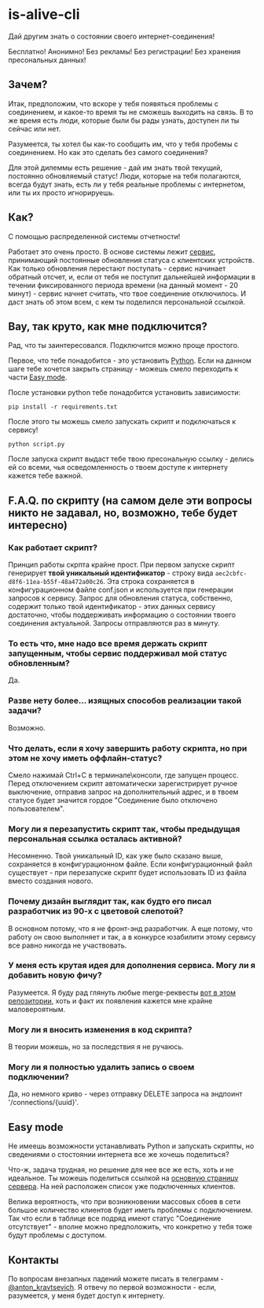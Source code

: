 # is-alive-cli

Дай другим знать о состоянии своего интернет-соединения!

Бесплатно! Анонимно! Без рекламы! Без регистрации! Без хранения пресональных данных!

## Зачем?

Итак, предположим, что вскоре у тебя появяться проблемы с соединением, и какое-то время ты не сможешь выходить на связь. В то же время есть люди, которые были бы рады узнать, доступен ли ты сейчас или нет. 

Разумеется, ты хотел бы как-то сообщить им, что у тебя пробемы с соединением. Но как это сделать без самого соединения?

Для этой дилеммы есть решение - дай им знать твой текущий, постоянно обновляемый статус! Люди, которые на тебя полагаются, всегда будут знать, есть ли у тебя реальные проблемы с интернетом, или ты их просто игнорируешь.

## Как?

С помощью распределенной системы отчетности!

Работает это очень просто. В основе системы лежит [сервис](https://is-alive-21218.herokuapp.com/), принимающий постоянные обновления статуса с клиентских устройств. Как только обновления перестают поступать - сервис начинает обратный отсчет, и, если от тебя не поступит дальнейшей информации в течении фиксированного периода времени (на данный момент - 20 минут) - сервис начнет считать, что твое соединение отключилось. И даст знать об этом всем, с кем ты поделился персональной ссылкой.

## Вау, так круто, как мне подключится?

Рад, что ты заинтересовался. Подключится можно проще простого.

Первое, что тебе понадобится - это установить [Python](https://www.python.org/). Если на данном шаге тебе хочется закрыть страницу - можешь смело переходить к части [Easy mode](#easy-mode).

После установки python тебе понадобится установить зависимости:

```shell
pip install -r requirements.txt
```

После этого ты можешь смело запускать скрипт и подключаться к сервису!

```shell
python script.py
```

После запуска скрипт выдаст тебе твою пресональную ссылку - делись ей со всеми, чья осведомленность о твоем доступе к интернету кажется тебе важной. 


## F.A.Q. по скрипту (на самом деле эти вопросы никто не задавал, но, возможно, тебе будет интересно)

### Как работает скрипт?

Принцип работы скрпта крайне прост. При первом запуске скрипт генерирует **твой уникальный идентификатор** - строку вида `aec2cbfc-d8f6-11ea-b55f-48a472a00c26`. Эта строка сохраняется в конфигурационном файле conf.json и используется при генерации запросов к сервису. Запрос для обновления статуса, собственно, содержит только твой идентификатор - этих данных сервису достаточно, чтобы поддерживать информацию о состоянии твоего соединения актуальной. Запросы отправляются раз в минуту. 

### То есть что, мне надо все время держать скрипт запущенным, чтобы сервис поддерживал мой статус обновленным?

Да.

### Разве нету более... изящных способов реализации такой задачи?

Возможно.

### Что делать, если я хочу завершить работу скрипта, но при этом не хочу иметь оффлайн-статус?

Смело нажимай Ctrl+C в терминале\консоли, где запущен процесс. Перед отключением скрипт автоматически зарегистрирует ручное выключение, отправив запрос на дополнительный адрес, и в твоем статусе будет значится гордое "Соединение было отключено пользователем".

### Могу ли я перезапустить скрипт так, чтобы предыдущая персональная ссылка осталась активной?

Несомненно. Твой уникальный ID, как уже было сказано выше, сохраняется в конфигурационном файле. Если конфигурационный файл существует - при перезапуске скрипт будет использовать ID из файла вместо создания нового.

### Почему дизайн выглядит так, как будто его писал разработчик из 90-х с цветовой слепотой?

В основном потому, что я не фронт-энд разработчик. А еще потому, что работу он свою выполняет и так, а в конкурсе юзабилити этому сервису все равно никогда не участвовать.

### У меня есть крутая идея для дополнения сервиса. Могу ли я добавить новую фичу?

Разумеется. Я буду рад глянуть любые merge-реквесты [вот в этом репозитории](https://github.com/antonkravtsevich/is-alive), хоть и факт их появления кажется мне крайне маловероятным. 

### Могу ли я вносить изменения в код скрипта?

В теории можешь, но за последствия я не ручаюсь. 

### Могу ли я полностью удалить запись о своем подключении?

Да, но немного криво - через отправку DELETE запроса на эндпоинт '/connections/{uuid}'. 

## Easy mode

Не имеешь возможности устанавливать Python и запускать скрипты, но сведениями о стостоянии интернета все же хочешь поделиться? 

Что-ж, задача трудная, но решение для нее все же есть, хоть и не идеальное. Ты можешь поделиться ссылкой на [основную страницу сервера](https://is-alive-21218.herokuapp.com/). На ней расположен список уже подключенных клиентов.

Велика вероятность, что при возникновении массовых сбоев в сети большое количество клиентов будет иметь проблемы с подключением. Так что если в таблице все подряд имеют статус "Соединение отсутствует" - вполне можно предположить, что конкретно у тебя тоже будут проблемы с доступом. 

## Контакты

По вопросам внезапных падений можете писать в телеграмм - [@anton_kravtsevich](https://t.me/anton_kravtsevich). Я отвечу по первой возможности - если, разумеется, у меня будет доступ к интернету.